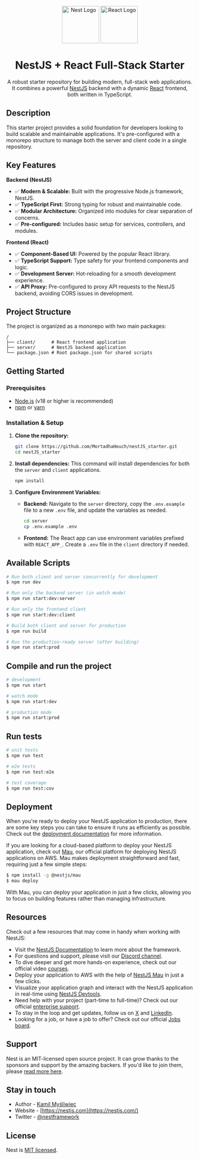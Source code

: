 <p align="center">
  <a href="http://nestjs.com/" target="blank"><img src="https://nestjs.com/img/logo-small.svg" width="100" alt="Nest Logo" /></a>
  <a href="https://react.dev/" target="blank"><img src="https://upload.wikimedia.org/wikipedia/commons/a/a7/React-icon.svg" width="100" alt="React Logo" /></a>
</p>

<h1 align="center">NestJS + React Full-Stack Starter</h1>

<p align="center">
  A robust starter repository for building modern, full-stack web applications. It combines a powerful <a href="http://nestjs.com/" target="_blank">NestJS</a> backend with a dynamic <a href="https://react.dev/" target="_blank">React</a> frontend, both written in TypeScript.
</p>

## Description

This starter project provides a solid foundation for developers looking to build scalable and maintainable applications. It's pre-configured with a monorepo structure to manage both the server and client code in a single repository.

## Key Features

**Backend (NestJS)**

- ✅ **Modern & Scalable:** Built with the progressive Node.js framework, NestJS.
- ✅ **TypeScript First:** Strong typing for robust and maintainable code.
- ✅ **Modular Architecture:** Organized into modules for clear separation of concerns.
- ✅ **Pre-configured:** Includes basic setup for services, controllers, and modules.

**Frontend (React)**

- ✅ **Component-Based UI:** Powered by the popular React library.
- ✅ **TypeScript Support:** Type safety for your frontend components and logic.
- ✅ **Development Server:** Hot-reloading for a smooth development experience.
- ✅ **API Proxy:** Pre-configured to proxy API requests to the NestJS backend, avoiding CORS issues in development.

## Project Structure

The project is organized as a monorepo with two main packages:

```
/
├── client/      # React frontend application
├── server/      # NestJS backend application
└── package.json # Root package.json for shared scripts
```

## Getting Started

### Prerequisites

- [Node.js](https://nodejs.org/) (v18 or higher is recommended)
- [npm](https://www.npmjs.com/) or [yarn](https://yarnpkg.com/)

### Installation & Setup

1. **Clone the repository:**

   ```bash
   git clone https://github.com/MortadhaHouch/nestJS_starter.git
   cd nestJS_starter
   ```
2. **Install dependencies:**
   This command will install dependencies for both the `server` and `client` applications.

   ```bash
   npm install
   ```
3. **Configure Environment Variables:**

   - **Backend:** Navigate to the `server` directory, copy the `.env.example` file to a new `.env` file, and update the variables as needed.
     ```bash
     cd server
     cp .env.example .env
     ```
   - **Frontend:** The React app can use environment variables prefixed with `REACT_APP_`. Create a `.env` file in the `client` directory if needed.

## Available Scripts

```bash
# Run both client and server concurrently for development
$ npm run dev

# Run only the backend server (in watch mode)
$ npm run start:dev:server

# Run only the frontend client
$ npm run start:dev:client

# Build both client and server for production
$ npm run build

# Run the production-ready server (after building)
$ npm run start:prod
```

## Compile and run the project

```bash
# development
$ npm run start

# watch mode
$ npm run start:dev

# production mode
$ npm run start:prod
```

## Run tests

```bash
# unit tests
$ npm run test

# e2e tests
$ npm run test:e2e

# test coverage
$ npm run test:cov
```

## Deployment

When you're ready to deploy your NestJS application to production, there are some key steps you can take to ensure it runs as efficiently as possible. Check out the [deployment documentation](https://docs.nestjs.com/deployment) for more information.

If you are looking for a cloud-based platform to deploy your NestJS application, check out [Mau](https://mau.nestjs.com), our official platform for deploying NestJS applications on AWS. Mau makes deployment straightforward and fast, requiring just a few simple steps:

```bash
$ npm install -g @nestjs/mau
$ mau deploy
```

With Mau, you can deploy your application in just a few clicks, allowing you to focus on building features rather than managing infrastructure.

## Resources

Check out a few resources that may come in handy when working with NestJS:

- Visit the [NestJS Documentation](https://docs.nestjs.com) to learn more about the framework.
- For questions and support, please visit our [Discord channel](https://discord.gg/G7Qnnhy).
- To dive deeper and get more hands-on experience, check out our official video [courses](https://courses.nestjs.com/).
- Deploy your application to AWS with the help of [NestJS Mau](https://mau.nestjs.com) in just a few clicks.
- Visualize your application graph and interact with the NestJS application in real-time using [NestJS Devtools](https://devtools.nestjs.com).
- Need help with your project (part-time to full-time)? Check out our official [enterprise support](https://enterprise.nestjs.com).
- To stay in the loop and get updates, follow us on [X](https://x.com/nestframework) and [LinkedIn](https://linkedin.com/company/nestjs).
- Looking for a job, or have a job to offer? Check out our official [Jobs board](https://jobs.nestjs.com).

## Support

Nest is an MIT-licensed open source project. It can grow thanks to the sponsors and support by the amazing backers. If you'd like to join them, please [read more here](https://docs.nestjs.com/support).

## Stay in touch

- Author - [Kamil Myśliwiec](https://twitter.com/kammysliwiec)
- Website - [https://nestjs.com](https://nestjs.com/)
- Twitter - [@nestframework](https://twitter.com/nestframework)

## License

Nest is [MIT licensed](https://github.com/nestjs/nest/blob/master/LICENSE).
